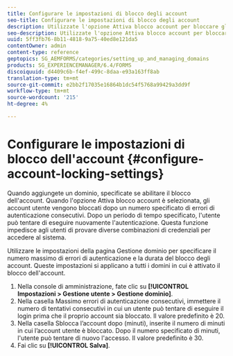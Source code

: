 ```yaml
---
title: Configurare le impostazioni di blocco degli account
seo-title: Configurare le impostazioni di blocco degli account
description: Utilizzate l'opzione Attiva blocco account per bloccare gli account utente dopo un numero specificato di errori di autenticazione consecutivi.
seo-description: Utilizzate l'opzione Attiva blocco account per bloccare gli account utente dopo un numero specificato di errori di autenticazione consecutivi.
uuid: 5ff3fb76-8b11-4818-9a75-40ed8e121da5
contentOwner: admin
content-type: reference
geptopics: SG_AEMFORMS/categories/setting_up_and_managing_domains
products: SG_EXPERIENCEMANAGER/6.4/FORMS
discoiquuid: d4409c6b-f4ef-499c-8daa-e93a163ff8ab
translation-type: tm+mt
source-git-commit: e2bb2f17035e16864b1dc54f5768a99429a3dd9f
workflow-type: tm+mt
source-wordcount: '215'
ht-degree: 4%

---
```



# Configurare le impostazioni di blocco dell&#39;account {#configure-account-locking-settings}

Quando aggiungete un dominio, specificate se abilitare il blocco dell&#39;account. Quando l&#39;opzione Attiva blocco account è selezionata, gli account utente vengono bloccati dopo un numero specificato di errori di autenticazione consecutivi. Dopo un periodo di tempo specificato, l&#39;utente può tentare di eseguire nuovamente l&#39;autenticazione. Questa funzione impedisce agli utenti di provare diverse combinazioni di credenziali per accedere al sistema.

Utilizzare le impostazioni della pagina Gestione dominio per specificare il numero massimo di errori di autenticazione e la durata del blocco degli account. Queste impostazioni si applicano a tutti i domini in cui è attivato il blocco dell&#39;account.

1. Nella console di amministrazione, fate clic su **[!UICONTROL Impostazioni > Gestione utente > Gestione dominio]**.
1. Nella casella Massimo errori di autenticazione consecutivi, immettere il numero di tentativi consecutivi in cui un utente può tentare di eseguire il login prima che il proprio account sia bloccato. Il valore predefinito è 20.
1. Nella casella Sblocca l’account dopo (minuti), inserite il numero di minuti in cui l’account utente è bloccato. Dopo il numero specificato di minuti, l&#39;utente può tentare di nuovo l&#39;accesso. Il valore predefinito è 30.
1. Fai clic su **[!UICONTROL Salva]**.

